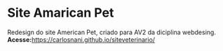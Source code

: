 # Site Amarican Pet 
Redesign do site American Pet, criado para AV2 da diciplina webdesing. <br> 
<strong> Acesse:</strong>https://carlosnani.github.io/siteveterinario/
